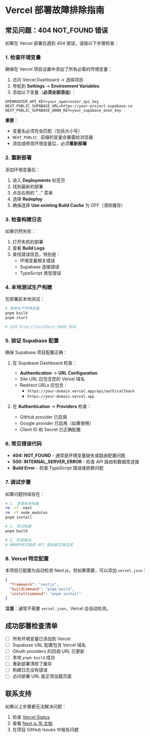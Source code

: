 # Vercel 部署故障排除指南

## 常见问题：404 NOT_FOUND 错误

如果在 Vercel 部署后遇到 404 错误，请按以下步骤检查：

### 1. 检查环境变量

确保在 Vercel 项目设置中添加了所有必需的环境变量：

1. 访问 Vercel Dashboard → 选择项目
2. 导航到 **Settings** → **Environment Variables**
3. 添加以下变量（**必须全部添加**）：

```
OPENROUTER_API_KEY=your_openrouter_api_key
NEXT_PUBLIC_SUPABASE_URL=https://your-project.supabase.co
NEXT_PUBLIC_SUPABASE_ANON_KEY=your_supabase_anon_key
```

**重要**：
- 变量名必须完全匹配（包括大小写）
- `NEXT_PUBLIC_` 前缀的变量会暴露给浏览器
- 添加或修改环境变量后，必须**重新部署**

### 2. 重新部署

添加环境变量后：

1. 进入 **Deployments** 标签页
2. 找到最新的部署
3. 点击右侧的 "..." 菜单
4. 选择 **Redeploy**
5. 确保选择 **Use existing Build Cache** 为 OFF（清除缓存）

### 3. 检查构建日志

如果仍然失败：

1. 打开失败的部署
2. 查看 **Build Logs**
3. 查找错误信息，特别是：
   - 环境变量相关错误
   - Supabase 连接错误
   - TypeScript 类型错误

### 4. 本地测试生产构建

在部署前本地测试：

```bash
# 使用生产环境变量
pnpm build
pnpm start

# 访问 http://localhost:3000 测试
```

### 5. 验证 Supabase 配置

确保 Supabase 项目配置正确：

1. 在 Supabase Dashboard 检查：
   - **Authentication** → **URL Configuration**
   - Site URL 应包含您的 Vercel 域名
   - Redirect URLs 应包含：
     - `https://your-domain.vercel.app/api/auth/callback`
     - `https://your-domain.vercel.app`

2. 在 **Authentication** → **Providers** 检查：
   - GitHub provider 已启用
   - Google provider 已启用（如果使用）
   - Client ID 和 Secret 已正确配置

### 6. 常见错误代码

- **404: NOT_FOUND** - 通常是环境变量缺失或路由配置问题
- **500: INTERNAL_SERVER_ERROR** - 检查 API 路由和数据库连接
- **Build Error** - 检查 TypeScript 错误或依赖问题

### 7. 调试步骤

如果问题持续存在：

```bash
# 1. 清理本地构建
rm -rf .next
rm -rf node_modules
pnpm install

# 2. 测试构建
pnpm build

# 3. 检查输出
# 确保所有页面和 API 路由都正确生成
```

### 8. Vercel 特定配置

本项目已配置为自动检测 Next.js，但如果需要，可以添加 `vercel.json`：

```json
{
  "framework": "nextjs",
  "buildCommand": "pnpm build",
  "installCommand": "pnpm install"
}
```

**注意**：通常不需要 `vercel.json`，Vercel 会自动检测。

## 成功部署检查清单

- [ ] 所有环境变量已添加到 Vercel
- [ ] Supabase URL 配置包含 Vercel 域名
- [ ] OAuth providers 的回调 URL 已更新
- [ ] 本地 `pnpm build` 成功
- [ ] 重新部署清除了缓存
- [ ] 构建日志没有错误
- [ ] 访问部署 URL 能正常加载页面

## 联系支持

如果以上步骤都无法解决问题：

1. 检查 [Vercel Status](https://www.vercel-status.com/)
2. 查看 [Next.js 16 文档](https://nextjs.org/docs)
3. 在项目 GitHub Issues 中报告问题
